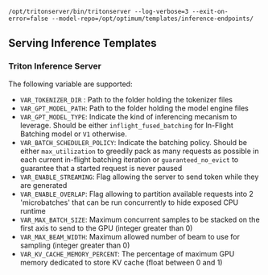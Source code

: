 ```
/opt/tritonserver/bin/tritonserver --log-verbose=3 --exit-on-error=false --model-repo=/opt/optimum/templates/inference-endpoints/
```

## Serving Inference Templates

### Triton Inference Server

The following variable are supported:
- `VAR_TOKENIZER_DIR` : Path to the folder holding the tokenizer files
- `VAR_GPT_MODEL_PATH`: Path to the folder holding the model engine files
- `VAR_GPT_MODEL_TYPE`: Indicate the kind of inferencing mecanism to leverage. Should be either `inflight_fused_batching` for In-Flight Batching model or `V1` otherwise.
- `VAR_BATCH_SCHEDULER_POLICY`: Indicate the batching policy. Should be either `max_utilization` to greedily pack as many requests as possible in each current in-flight batching iteration or `guaranteed_no_evict` to guarantee that a started request is never paused
- `VAR_ENABLE_STREAMING`: Flag allowing the server to send token while they are generated
- `VAR_ENABLE_OVERLAP`: Flag allowing to partition available requests into 2 'microbatches' that can be run concurrently to hide exposed CPU runtime
- `VAR_MAX_BATCH_SIZE`: Maximum concurrent samples to be stacked on the first axis to send to the GPU (integer greater than 0)
- `VAR_MAX_BEAM_WIDTH`: Maximum allowed number of beam to use for sampling (integer greater than 0)
- `VAR_KV_CACHE_MEMORY_PERCENT`: The percentage of maximum GPU memory dedicated to store KV cache (float between 0 and 1)
